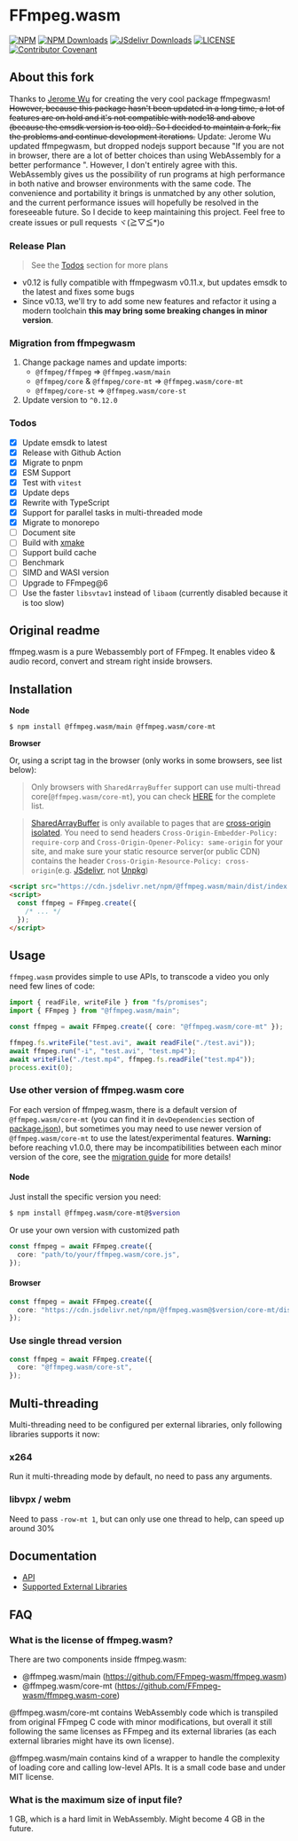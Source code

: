 # FFmpeg.wasm

[![NPM](https://img.shields.io/npm/v/%40ffmpeg.wasm/main)](https://www.npmjs.com/package/@ffmpeg.wasm/main)
[![NPM Downloads](https://img.shields.io/npm/dm/@ffmpeg.wasm/main.svg)](https://www.npmjs.com/package/@ffmpeg.wasm/main)
[![JSdelivr Downloads](https://data.jsdelivr.com/v1/package/npm/@ffmpeg.wasm/main/badge)](https://www.jsdelivr.com/package/npm/@ffmpeg.wasm/main)
[![LICENSE](https://img.shields.io/npm/l/%40ffmpeg.wasm%2Fmain)](./LICENSE)
[![Contributor Covenant](https://img.shields.io/badge/Contributor%20Covenant-2.1-4baaaa.svg)](CODE_OF_CONDUCT.md)

## About this fork

Thanks to [Jerome Wu](https://github.com/jeromewu) for creating the very cool package ffmpegwasm!
~~However, because this package hasn't been updated in a long time, a lot of features are on hold and it's not compatible with node18 and above (because the emsdk version is too old). So I decided to maintain a fork, fix the problems and continue development iterations.~~
Update: Jerome Wu updated ffmpegwasm, but dropped nodejs support because "If you are not in browser, there are a lot of better choices than using WebAssembly for a better performance ". However, I don't entirely agree with this. WebAssembly gives us the possibility of run programs at high performance in both native and browser environments with the same code. The convenience and portability it brings is unmatched by any other solution, and the current performance issues will hopefully be resolved in the foreseeable future. So I decide to keep maintaining this project.
Feel free to create issues or pull requests ヾ(≧▽≦\*)o

### Release Plan

> See the [Todos](#todos) section for more plans

- v0.12 is fully compatible with ffmpegwasm v0.11.x, but updates emsdk to the latest and fixes some bugs
- Since v0.13, we'll try to add some new features and refactor it using a modern toolchain **this may bring some breaking changes in minor version**.

### Migration from ffmpegwasm

1. Change package names and update imports:
   - `@ffmpeg/ffmpeg` => `@ffmpeg.wasm/main`
   - `@ffmpeg/core` & `@ffmpeg/core-mt` => `@ffmpeg.wasm/core-mt`
   - `@ffmpeg/core-st` => `@ffmpeg.wasm/core-st`
2. Update version to `^0.12.0`

### Todos

- [x] Update emsdk to latest
- [x] Release with Github Action
- [x] Migrate to pnpm
- [x] ESM Support
- [x] Test with `vitest`
- [x] Update deps
- [x] Rewrite with TypeScript
- [x] Support for parallel tasks in multi-threaded mode
- [x] Migrate to monorepo
- [ ] Document site
- [ ] Build with [xmake](https://xmake.io/)
- [ ] Support build cache
- [ ] Benchmark
- [ ] SIMD and WASI version
- [ ] Upgrade to FFmpeg@6
- [ ] Use the faster `libsvtav1` instead of `libaom` (currently disabled because it is too slow)

## Original readme

ffmpeg.wasm is a pure Webassembly port of FFmpeg. It enables video & audio record, convert and stream right inside browsers.

## Installation

**Node**

```
$ npm install @ffmpeg.wasm/main @ffmpeg.wasm/core-mt
```

**Browser**

Or, using a script tag in the browser (only works in some browsers, see list below):

> Only browsers with `SharedArrayBuffer` support can use multi-thread core(`@ffmpeg.wasm/core-mt`), you can check [HERE](https://caniuse.com/sharedarraybuffer) for the complete list.

> [SharedArrayBuffer](https://developer.mozilla.org/docs/Web/JavaScript/Reference/Global_Objects/SharedArrayBuffer) is only available to pages that are [cross-origin isolated](https://developer.chrome.com/blog/enabling-shared-array-buffer/#cross-origin-isolation). You need to send headers `Cross-Origin-Embedder-Policy: require-corp` and `Cross-Origin-Opener-Policy: same-origin` for your site, and make sure your static resource server(or public CDN) contains the header `Cross-Origin-Resource-Policy: cross-origin`(e.g. [JSdelivr](https://jsdelivr.com), not [Unpkg](https://unpkg.com))

```html
<script src="https://cdn.jsdelivr.net/npm/@ffmpeg.wasm/main/dist/index.global.js"></script>
<script>
  const ffmpeg = FFmpeg.create({
    /* ... */
  });
</script>
```

## Usage

`ffmpeg.wasm` provides simple to use APIs, to transcode a video you only need few lines of code:

```ts
import { readFile, writeFile } from "fs/promises";
import { FFmpeg } from "@ffmpeg.wasm/main";

const ffmpeg = await FFmpeg.create({ core: "@ffmpeg.wasm/core-mt" });

ffmpeg.fs.writeFile("test.avi", await readFile("./test.avi"));
await ffmpeg.run("-i", "test.avi", "test.mp4");
await writeFile("./test.mp4", ffmpeg.fs.readFile("test.mp4"));
process.exit(0);
```

### Use other version of ffmpeg.wasm core

For each version of ffmpeg.wasm, there is a default version of `@ffmpeg.wasm/core-mt` (you can find it in `devDependencies` section of [package.json](./package.json)), but sometimes you may need to use newer version of `@ffmpeg.wasm/core-mt` to use the latest/experimental features.
**Warning:** before reaching v1.0.0, there may be incompatibilities between each minor version of the core, see the [migration guide](./docs/migrate/README.md) for more details!

#### Node

Just install the specific version you need:

```sh
$ npm install @ffmpeg.wasm/core-mt@$version
```

Or use your own version with customized path

```ts
const ffmpeg = await FFmpeg.create({
  core: "path/to/your/ffmpeg.wasm/core.js",
});
```

#### Browser

```ts
const ffmpeg = await FFmpeg.create({
  core: "https://cdn.jsdelivr.net/npm/@ffmpeg.wasm@$version/core-mt/dist/core.min.js",
});
```

### Use single thread version

```ts
const ffmpeg = await FFmpeg.create({
  core: "@ffmpeg.wasm/core-st",
});
```

## Multi-threading

Multi-threading need to be configured per external libraries, only following libraries supports it now:

### x264

Run it multi-threading mode by default, no need to pass any arguments.

### libvpx / webm

Need to pass `-row-mt 1`, but can only use one thread to help, can speed up around 30%

## Documentation

- [API](./docs/api.md)
- [Supported External Libraries](https://github.com/FFmpeg-wasm/ffmpeg.wasm-core#configuration)

## FAQ

### What is the license of ffmpeg.wasm?

There are two components inside ffmpeg.wasm:

- @ffmpeg.wasm/main (https://github.com/FFmpeg-wasm/ffmpeg.wasm)
- @ffmpeg.wasm/core-mt (https://github.com/FFmpeg-wasm/ffmpeg.wasm-core)

@ffmpeg.wasm/core-mt contains WebAssembly code which is transpiled from original FFmpeg C code with minor modifications, but overall it still following the same licenses as FFmpeg and its external libraries (as each external libraries might have its own license).

@ffmpeg.wasm/main contains kind of a wrapper to handle the complexity of loading core and calling low-level APIs. It is a small code base and under MIT license.

### What is the maximum size of input file?

1 GB, which is a hard limit in WebAssembly. Might become 4 GB in the future.

